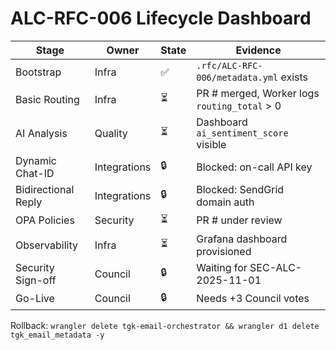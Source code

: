# ALC-RFC-006 Lifecycle Dashboard

| Stage | Owner | State | Evidence |
|-------|-------|-------|----------|
| Bootstrap | Infra | ✅ | `.rfc/ALC-RFC-006/metadata.yml` exists |
| Basic Routing | Infra | ⏳ | PR #<num> merged, Worker logs `routing_total` > 0 |
| AI Analysis | Quality | ⏳ | Dashboard `ai_sentiment_score` visible |
| Dynamic Chat-ID | Integrations | 🔒 | Blocked: on-call API key |
| Bidirectional Reply | Integrations | 🔒 | Blocked: SendGrid domain auth |
| OPA Policies | Security | ⏳ | PR #<num> under review |
| Observability | Infra | ⏳ | Grafana dashboard provisioned |
| Security Sign-off | Council | 🔒 | Waiting for SEC-ALC-2025-11-01 |
| Go-Live | Council | 🔒 | Needs +3 Council votes |

Rollback: `wrangler delete tgk-email-orchestrator && wrangler d1 delete tgk_email_metadata -y`
